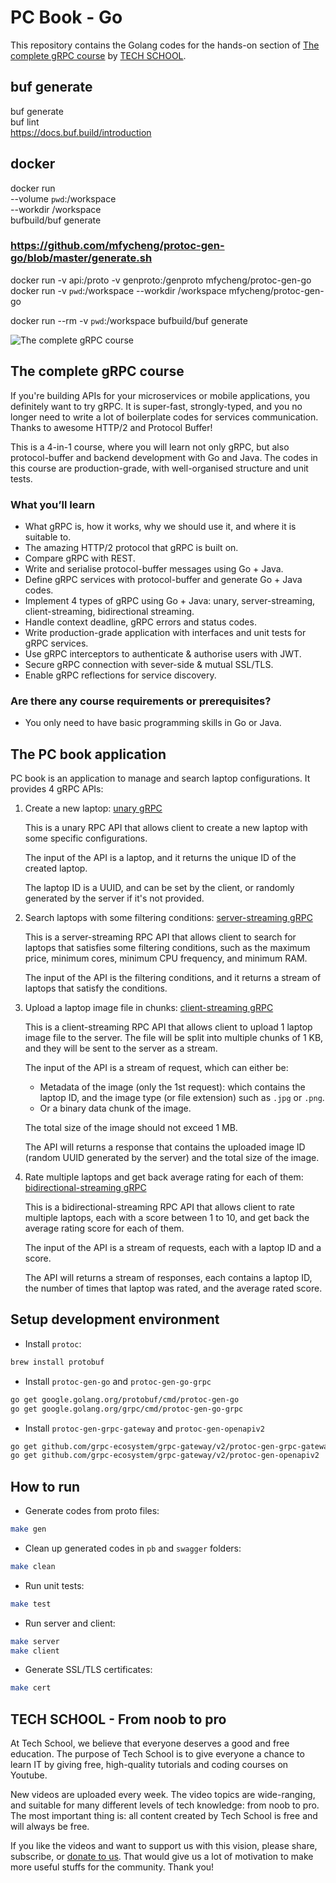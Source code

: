 # PC Book - Go


This repository contains the Golang codes for the hands-on section of [The complete gRPC course](http://bit.ly/grpccourse) by [TECH SCHOOL](https://dev.to/techschoolguru).

## buf generate
buf generate  
buf lint  
https://docs.buf.build/introduction

## docker
docker run \
  --volume `pwd`:/workspace \
  --workdir /workspace \
  bufbuild/buf generate

### https://github.com/mfycheng/protoc-gen-go/blob/master/generate.sh
docker run -v api:/proto -v genproto:/genproto mfycheng/protoc-gen-go
docker run -v `pwd`:/workspace  --workdir /workspace mfycheng/protoc-gen-go

docker run --rm -v `pwd`:/workspace bufbuild/buf generate

![The complete gRPC course](https://dev-to-uploads.s3.amazonaws.com/i/11r59di6zlyxf6g8o4s9.png)

## The complete gRPC course

If you're building APIs for your microservices or mobile applications, you definitely want to try gRPC. It is super-fast, strongly-typed, and you no longer need to write a lot of boilerplate codes for services communication. Thanks to awesome HTTP/2 and Protocol Buffer!

This is a 4-in-1 course, where you will learn not only gRPC, but also protocol-buffer and backend development with Go and Java. The codes in this course are production-grade, with well-organised structure and unit tests.

### What you’ll learn

- What gRPC is, how it works, why we should use it, and where it is suitable to.
- The amazing HTTP/2 protocol that gRPC is built on.
- Compare gRPC with REST.
- Write and serialise protocol-buffer messages using Go + Java.
- Define gRPC services with protocol-buffer and generate Go + Java codes.
- Implement 4 types of gRPC using Go + Java: unary, server-streaming, client-streaming, bidirectional streaming.
- Handle context deadline, gRPC errors and status codes.
- Write production-grade application with interfaces and unit tests for gRPC services.
- Use gRPC interceptors to authenticate & authorise users with JWT.
- Secure gRPC connection with sever-side & mutual SSL/TLS.
- Enable gRPC reflections for service discovery.

### Are there any course requirements or prerequisites?

- You only need to have basic programming skills in Go or Java.

## The PC book application

PC book is an application to manage and search laptop configurations. It provides 4 gRPC APIs:

1. Create a new laptop: [unary gRPC](https://youtu.be/LOE_tkVFtb0)

    This is a unary RPC API that allows client to create a new laptop with some specific configurations.

    The input of the API is a laptop, and it returns the unique ID of the created laptop.

    The laptop ID is a UUID, and can be set by the client, or randomly generated by the server if it's not provided.

2. Search laptops with some filtering conditions: [server-streaming gRPC](https://youtu.be/SBPjEbZcgf8)

    This is a server-streaming RPC API that allows client to search for laptops that satisfies some filtering conditions, such as the maximum price, minimum cores, minimum CPU frequency, and minimum RAM.

    The input of the API is the filtering conditions, and it returns a stream of laptops that satisfy the conditions.

3. Upload a laptop image file in chunks: [client-streaming gRPC](https://youtu.be/i9H3BaRGLEc)

   This is a client-streaming RPC API that allows client to upload 1 laptop image file to the server. The file will be split into multiple chunks of 1 KB, and they will be sent to the server as a stream.

   The input of the API is a stream of request, which can either be:
   - Metadata of the image (only the 1st request): which contains the laptop ID, and the image type (or file extension) such as `.jpg` or `.png`.
   - Or a binary data chunk of the image.

   The total size of the image should not exceed 1 MB.

   The API will returns a response that contains the uploaded image ID (random UUID generated by the server) and the total size of the image.

4. Rate multiple laptops and get back average rating for each of them: [bidirectional-streaming gRPC](https://youtu.be/hjTI35iKMyQ)

    This is a bidirectional-streaming RPC API that allows client to rate multiple laptops, each with a score between 1 to 10, and get back the average rating score for each of them.

    The input of the API is a stream of requests, each with a laptop ID and a score.

    The API will returns a stream of responses, each contains a laptop ID, the number of times that laptop was rated, and the average rated score.

## Setup development environment

- Install `protoc`:

```bash
brew install protobuf
```

- Install `protoc-gen-go` and `protoc-gen-go-grpc`

```bash
go get google.golang.org/protobuf/cmd/protoc-gen-go
go get google.golang.org/grpc/cmd/protoc-gen-go-grpc
```

- Install `protoc-gen-grpc-gateway` and `protoc-gen-openapiv2`

```bash
go get github.com/grpc-ecosystem/grpc-gateway/v2/protoc-gen-grpc-gateway
go get github.com/grpc-ecosystem/grpc-gateway/v2/protoc-gen-openapiv2
```

## How to run

- Generate codes from proto files:

```bash
make gen
```

- Clean up generated codes in `pb` and `swagger` folders:

```bash
make clean
```

- Run unit tests:

```bash
make test
```

- Run server and client:

```bash
make server
make client
```

- Generate SSL/TLS certificates:

```bash
make cert
```

## TECH SCHOOL - From noob to pro

At Tech School, we believe that everyone deserves a good and free education. The purpose of Tech School is to give everyone a chance to learn IT by giving free, high-quality tutorials and coding courses on Youtube.

New videos are uploaded every week. The video topics are wide-ranging, and suitable for many different levels of tech knowledge: from noob to pro. The most important thing is: all content created by Tech School is free and will always be free. 

If you like the videos and want to support us with this vision, please share, subscribe, or [donate to us](https://donorbox.org/techschool). That would give us a lot of motivation to make more useful stuffs for the community. Thank you!
